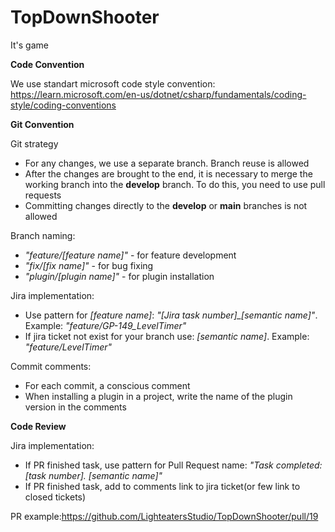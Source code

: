 # TopDownShooter
It's game


<b>Code Convention</b>

We use standart microsoft code style convention: https://learn.microsoft.com/en-us/dotnet/csharp/fundamentals/coding-style/coding-conventions



<b>Git Convention</b>

Git strategy
* For any changes, we use a separate branch. Branch reuse is allowed
* After the changes are brought to the end, it is necessary to merge the working branch into the <b>develop</b> branch. To do this, you need to use pull requests
* Committing changes directly to the <b>develop</b> or <b>main</b> branches is not allowed

Branch naming:
* <i>"feature/[feature name]"</i> - for feature development
* <i>"fix/[fix name]"</i> - for bug fixing
* <i>"plugin/[plugin name]"</i> - for plugin installation

Jira implementation:
* Use pattern for <i>[feature name]</i>: <i>"[Jira task number]_[semantic name]"</i>. Example: <i>"feature/GP-149_LevelTimer"</i>
* If jira ticket not exist for your branch use: <i>[semantic name]</i>. Example: <i>"feature/LevelTimer"</i>


Commit comments:
* For each commit, a conscious comment
* When installing a plugin in a project, write the name of the plugin version in the comments


<b>Code Review</b>

Jira implementation:
* If PR finished task, use pattern for Pull Request name: <i>"Task completed:[task number]. [semantic name]"</i>
* If PR finished task, add to comments link to jira ticket(or few link to closed tickets)

PR example:https://github.com/LighteatersStudio/TopDownShooter/pull/19
